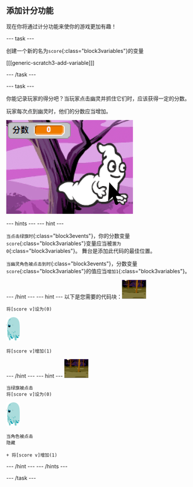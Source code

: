 ## 添加计分功能

现在你将通过计分功能来使你的游戏更加有趣！

\--- task \---

创建一个新的名为`score`{:class="block3variables"}的变量

[[[generic-scratch3-add-variable]]]

\--- /task \---

\--- task \---

你能记录玩家的得分吧？当玩家点击幽灵并抓住它们时，应该获得一定的分数。

玩家每次点到幽灵时，他们的分数应当增加。

![增加分数](images/ghost-score-test.png)

\--- hints \--- \--- hint \---

`当点击绿旗时`{:class="block3events"}，你的分数变量`score`{:class="block3variables"}变量应当被`置为0`{:class="block3variables"}。 舞台是添加此代码的最佳位置。

`当幽灵角色被点击到时`{:class="block3events"}，分数变量`score`{:class="block3variables"}的值应当`增加1`{:class="block3variables"}。

\--- /hint \--- \--- hint \--- 以下是您需要的代码块：![背景图标](images/ghost-backdrop.png)

```blocks3
将[score v]设为(0)
```

![幽灵角色](images/ghost-sprite.png)

```blocks3
将[score v]增加(1)
```

\--- /hint \--- \--- hint \--- ![背景图标](images/ghost-backdrop.png)

```blocks3
当绿旗被点击
将[score v]设为(0)
```

![幽灵角色](images/ghost-sprite.png)

```blocks3
当角色被点击
隐藏

+ 将[score v]增加(1)
```

\--- /hint \--- \--- /hints \---

\--- /task \---